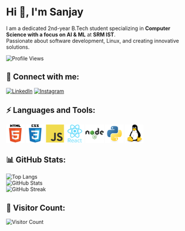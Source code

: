 # Hi 👋, I'm Sanjay

I am a dedicated 2nd-year B.Tech student specializing in **Computer Science with a focus on AI & ML** at **SRM IST**.  
Passionate about software development, Linux, and creating innovative solutions.

![Profile Views](https://komarev.com/ghpvc/?username=sanjay1712ksk&label=Profile%20Views&color=0e75b6&style=flat)

## 🔗 Connect with me:
[![LinkedIn](https://img.shields.io/badge/LinkedIn-blue?style=flat-square&logo=linkedin)](https://www.linkedin.com/in/sanjaykumarksk/)
[![Instagram](https://img.shields.io/badge/Instagram-red?style=flat-square&logo=instagram)](https://www.instagram.com/ordinarymanofearth1218/)

## ⚡ Languages and Tools:
<p align="left">
  <img src="https://raw.githubusercontent.com/devicons/devicon/master/icons/html5/html5-original-wordmark.svg" alt="HTML5" width="50" height="50"/> 
  <img src="https://raw.githubusercontent.com/devicons/devicon/master/icons/css3/css3-original-wordmark.svg" alt="CSS3" width="50" height="50"/> 
  <img src="https://raw.githubusercontent.com/devicons/devicon/master/icons/javascript/javascript-original.svg" alt="JavaScript" width="50" height="50"/> 
  <img src="https://raw.githubusercontent.com/devicons/devicon/master/icons/react/react-original-wordmark.svg" alt="React" width="50" height="50"/> 
  <img src="https://raw.githubusercontent.com/devicons/devicon/master/icons/nodejs/nodejs-original-wordmark.svg" alt="Node.js" width="50" height="50"/> 
  <img src="https://raw.githubusercontent.com/devicons/devicon/master/icons/python/python-original.svg" alt="Python" width="50" height="50"/> 
  <img src="https://raw.githubusercontent.com/devicons/devicon/master/icons/linux/linux-original.svg" alt="Linux" width="50" height="50"/> 
</p>

## 📊 GitHub Stats:
![Top Langs](https://github-readme-stats.vercel.app/api/top-langs?username=sanjay1712ksk&show_icons=true&locale=en&layout=compact)  
![GitHub Stats](https://github-readme-stats.vercel.app/api?username=sanjay1712ksk&show_icons=true&locale=en)  
![GitHub Streak](https://github-readme-streak-stats.herokuapp.com/?user=sanjay1712ksk&)  

## 🎯 Visitor Count:
![Visitor Count](https://komarev.com/ghpvc/?username=sanjay1712ksk&label=Profile%20Visitors&color=0e75b6&style=flat)
